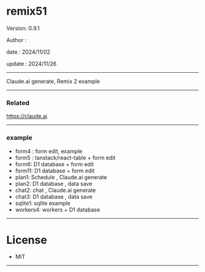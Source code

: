 # remix51

 Version: 0.9.1

 Author :

 date :  2024/11/02

 update  : 2024/11/26 

***

Claude.ai generate, Remix 2 example

***
### Related

https://claude.ai

***
### example

* form4 : form edit, example
* form5 : tanstack/react-table + form edit
* form6: D1 database + form edit
* form11: D1 database + form edit
* plan1: Schedule , Claude.ai generate
* plan2: D1 database , data save
* chat2: chat , Claude.ai generate
* chat3: D1 database , data save
* sqlite1: sqlite example
* workers4: workers + D1 database

***
# License

* MIT
***